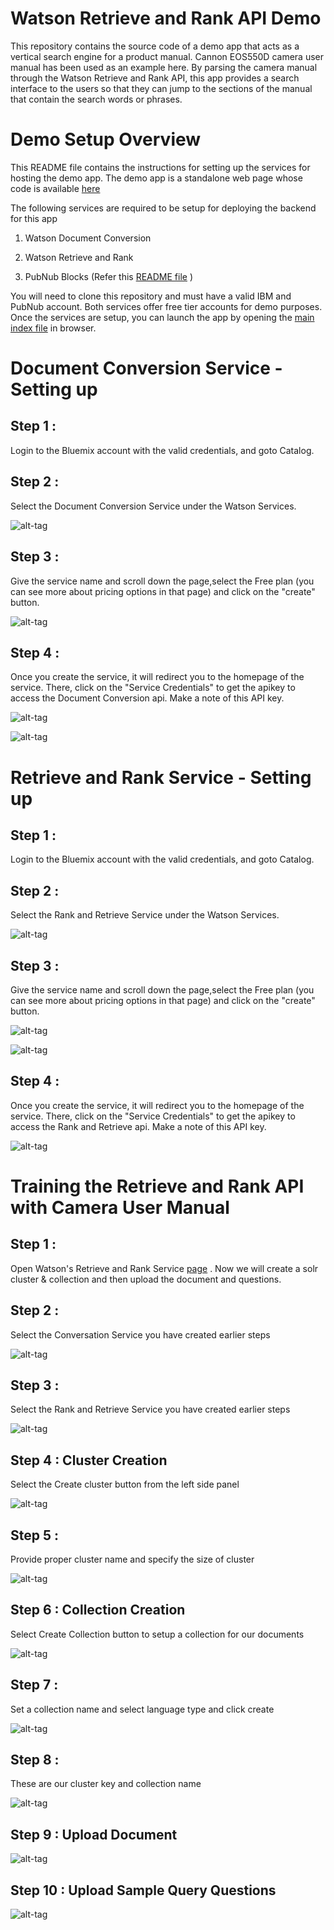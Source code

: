 # Watson Retrieve and Rank API Demo

This repository contains the source code of a demo app that acts as a vertical search engine for a product manual. Cannon EOS550D camera user manual has been used as an example here. By parsing the camera manual through the Watson Retrieve and Rank API, this app provides a search interface to the users so that they can jump to the sections of the manual that contain the search words or phrases. 

# Demo Setup Overview

This README file contains the instructions for setting up the services for hosting the demo app. The demo app is a standalone web page whose code is available [here](/appUI)

The following services are required to be setup for deploying the backend for this app

1. Watson Document Conversion

2. Watson Retrieve and Rank

3. PubNub Blocks (Refer this [README file](block/README.md) )

You will need to clone this repository and must have a valid IBM and PubNub account. Both services offer free tier accounts for demo purposes. Once the services are setup, you can launch the app by opening the [main index file](appUI/index.html) in browser. 

# Document Conversion Service - Setting up

## Step 1 :

Login to the Bluemix account with the valid credentials, and goto Catalog.

## Step 2 :

Select the Document Conversion Service under the Watson Services. 

![alt-tag](https://github.com/AravindNico/rankAndRetreiveDemo/blob/master/screenshots/doc_conv/doc_conversion_select.png)

## Step 3 :

Give the service name and scroll down the page,select the Free plan (you can see more about pricing options in that page) and click on the "create" button.

![alt-tag](https://github.com/AravindNico/rankAndRetreiveDemo/blob/master/screenshots/doc_conv/create_service.png)

## Step 4 :

Once you create the service, it will redirect you to the homepage of the service. There, click on the "Service Credentials" to get the apikey to access the Document Conversion api. Make a note of this API key.

![alt-tag](https://github.com/AravindNico/rankAndRetreiveDemo/blob/master/screenshots/doc_conv/get_cred.png)

![alt-tag](https://github.com/AravindNico/rankAndRetreiveDemo/blob/master/screenshots/doc_conv/create_success.png)


# Retrieve and Rank Service - Setting up

## Step 1 :

Login to the Bluemix account with the valid credentials, and goto Catalog.

## Step 2 :

Select the Rank and Retrieve Service under the Watson Services. 

![alt-tag](https://github.com/AravindNico/rankAndRetreiveDemo/blob/master/screenshots/rank_retrieve/rr_select.png)

## Step 3 :

Give the service name and scroll down the page,select the Free plan (you can see more about pricing options in that page) and click on the "create" button.

![alt-tag](https://github.com/AravindNico/rankAndRetreiveDemo/blob/master/screenshots/rank_retrieve/rr_create_service.png)

![alt-tag](https://github.com/AravindNico/rankAndRetreiveDemo/blob/master/screenshots/rank_retrieve/rr_price_plan.png)

## Step 4 :

Once you create the service, it will redirect you to the homepage of the service. There, click on the "Service Credentials" to get the apikey to access the Rank and Retrieve api. Make a note of this API key.

![alt-tag](https://github.com/AravindNico/rankAndRetreiveDemo/blob/master/screenshots/rank_retrieve/rr_cred.png)


# Training the Retrieve and Rank API with Camera User Manual

## Step 1 : 

Open Watson's Retrieve and Rank Service [page](https://watson-retrieve-and-rank.ng.bluemix.net/) . Now we will create a solr cluster & collection and then upload the document and questions.

## Step 2 :

Select the Conversation Service you have created earlier steps

![alt-tag](https://github.com/AravindNico/rankAndRetreiveDemo/blob/master/screenshots/rank_retrieve/rrConversionStart.png)

## Step 3 :

Select the Rank and Retrieve Service you have created earlier steps

![alt-tag](https://github.com/AravindNico/rankAndRetreiveDemo/blob/master/screenshots/rank_retrieve/rrStart.png)

## Step 4 : Cluster Creation

Select the Create cluster button from the left side panel

![alt-tag](https://github.com/AravindNico/rankAndRetreiveDemo/blob/master/screenshots/rank_retrieve/creatingNewCluster.png)

## Step 5 :

Provide proper cluster name and specify the size of cluster

![alt-tag](https://github.com/AravindNico/rankAndRetreiveDemo/blob/master/screenshots/rank_retrieve/createCluster.png)

## Step 6 : Collection Creation

Select Create Collection button to setup a collection for our documents 

![alt-tag](https://github.com/AravindNico/rankAndRetreiveDemo/blob/master/screenshots/rank_retrieve/create_coll.png)

## Step 7 :

Set a collection name and select language type and click create

![alt-tag](https://github.com/AravindNico/rankAndRetreiveDemo/blob/master/screenshots/rank_retrieve/createCollection.png)

## Step 8 :

These are our cluster key and collection name

![alt-tag](https://github.com/AravindNico/rankAndRetreiveDemo/blob/master/screenshots/rank_retrieve/rrcluster.png)

## Step 9 : Upload Document

![alt-tag](https://github.com/AravindNico/rankAndRetreiveDemo/blob/master/screenshots/rank_retrieve/rr_uploaddoc.png)

## Step 10 : Upload Sample Query Questions

![alt-tag](https://github.com/AravindNico/rankAndRetreiveDemo/blob/master/screenshots/rank_retrieve/rrQuetions.png)
